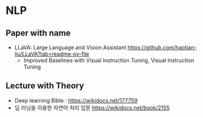 # NLP

## Paper with name
- LLaVA: Large Language and Vision Assistant https://github.com/haotian-liu/LLaVA?tab=readme-ov-file
  - Improved Baselines with Visual Instruction Tuning, Visual Instruction Tuning

## Lecture with Theory
- Deep learning Bible : https://wikidocs.net/177759
- 딥 러닝을 이용한 자연어 처리 입문 https://wikidocs.net/book/2155




